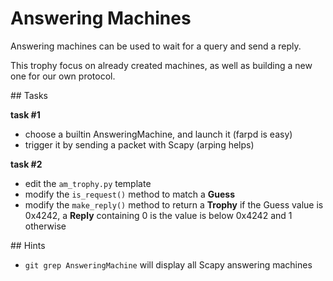 # Answering Machines

Answering machines can be used to wait for a query and send a reply.

This trophy focus on already created machines, as well as building a new one for
our own protocol.

## Tasks

**task #1**

- choose a builtin AnsweringMachine, and launch it (farpd is easy)
- trigger it by sending a packet with Scapy (arping helps)

**task #2**

- edit the `am_trophy.py` template
- modify the `is_request()` method to match a **Guess**
- modify the `make_reply()` method to return a **Trophy** if the Guess value is
  0x4242, a **Reply** containing 0 is the value is below 0x4242 and 1 otherwise


## Hints

- `git grep AnsweringMachine` will display all Scapy answering machines
